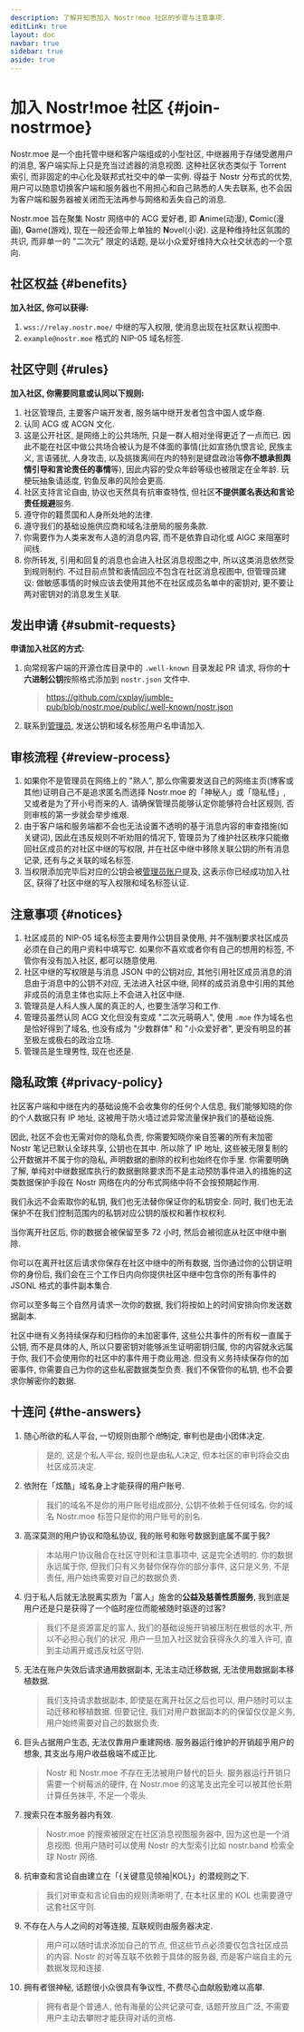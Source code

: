 ```yaml
---
description: 了解并知悉加入 Nostr!moe 社区的步骤与注意事项.
editLink: true
layout: doc
navbar: true
sidebar: true
aside: true
---
```


# 加入 Nostr!moe 社区 {#join-nostrmoe}

Nostr.moe 是一个由托管中继和客户端组成的小型社区, 中继器用于存储受邀用户的消息, 客户端实际上只是充当过滤器的消息视图. 这种社区状态类似于 Torrent 索引, 而非固定的中心化及联邦式社交中的单一实例. 得益于 Nostr 分布式的优势, 用户可以随意切换客户端和服务器也不用担心和自己熟悉的人失去联系, 也不会因为客户端和服务器被关闭而无法再参与网络和丢失自己的消息.

Nostr.moe 旨在聚集 Nostr 网络中的 ACG 爱好者, 即 **A**nime(动漫), **C**omic(漫画), **G**ame(游戏), 现在一般还会带上单独的 **N**ovel(小说). 这是种维持社区氛围的共识, 而非单一的 "二次元" 限定的话题, 是以小众爱好维持大众社交状态的一个意向.

## 社区权益 {#benefits}

**加入社区, 你可以获得:**

1. `wss://relay.nostr.moe/` 中继的写入权限, 使消息出现在社区默认视图中.
2. `example@nostr.moe` 格式的 NIP-05 域名标签.

## 社区守则 {#rules}

**加入社区, 你需要同意或认同以下规则:**

1. 社区管理员, 主要客户端开发者, 服务端中继开发者包含中国人或华裔.
2. 认同 ACG 或 ACGN 文化.
3. 这是公开社区, 是网络上的公共场所, 只是一群人相对坐得更近了一点而已. 因此不能在社区中做公共场合被认为是不体面的事情(比如宣扬仇恨言论, 民族主义, 言语骚扰, 人身攻击, 以及挑拨离间在内的特别是键盘政治等**你不想承担舆情引导和言论责任的事情**等), 因此内容的受众年龄等级也被限定在全年龄. 玩梗玩抽象请适度, 钓鱼反串的风险会更高.
4. 社区支持言论自由, 协议也天然具有抗审查特性, 但社区**不提供匿名表达和言论责任规避**服务.
5. 遵守你的籍贯国和人身所处地的法律.
6. 遵守我们的基础设施供应商和域名注册局的服务条款.
7. 你需要作为人类来发布人造的消息内容, 而不是依靠自动化或 AIGC 来阻塞时间线.
8. 你所转发, 引用和回复的消息也会进入社区消息视图之中, 所以这类消息依然受到规则制约. 不过目前点赞和表情回应不包含在社区消息视图中, 但管理员建议: 做敏感事情的时候应该去使用其他不在社区成员名单中的密钥对, 更不要让两对密钥对的消息发生关联.

## 发出申请 {#submit-requests}

**申请加入社区的方式:**

1. 向常规客户端的开源仓库目录中的 `.well-known` 目录发起 PR 请求, 将你的**十六进制公钥**按照格式添加到 `nostr.json` 文件中.

   > <https://github.com/cxplay/jumble-pub/blob/nostr.moe/public/.well-known/nostr.json>

2. 联系到[管理员](https://cx.ms/), 发送公钥和域名标签用户名申请加入.

## 审核流程 {#review-process}

1. 如果你不是管理员在网络上的 "熟人", 那么你需要发送自己的网络主页(博客或其他)证明自己不是追求匿名而选择 Nostr.moe 的「神秘人」或「隐私怪」, 又或者是为了开小号而来的人. 请确保管理员能够认定你能够符合社区规则, 否则审核的第一步就会举步维艰.
2. 由于客户端和服务端都不会也无法设置不透明的基于消息内容的审查措施(如关键词), 因此在违反规则不听劝阻的情况下, 管理员为了维护社区秩序只能撤回社区成员的对社区中继的写权限, 并在社区中继中移除关联公钥的所有消息记录, 还有与之关联的域名标签.
3. 当权限添加完毕后对应的公钥会被[管理员账户](https://nostr.moe/users/npub1jl40evdcgwx4d54rxzwxltcg4esmucv2vhy8k63f24y75ae6c2wsdmuk5w)提及, 这表示你已经成功加入社区, 获得了社区中继的写入权限和域名标签认证.

## 注意事项 {#notices}

1. 社区成员的 NIP-05 域名标签主要用作公钥目录使用, 并不强制要求社区成员必须在自己的用户资料中填写它. 如果你不喜欢或者你有自己的想用的标签, 不管你有没有加入社区, 都可以随意使用.
2. 社区中继的写权限是与消息 JSON 中的公钥对应, 其他引用社区成员消息的消息由于消息中的公钥不对应, 无法进入社区中继, 同样的成员消息中引用的其他非成员的消息主体也实际上不会进入社区中继.
3. 管理员是人科人族人属的真正的人, 也要生活学习和工作.
4. 管理员虽然认同 ACG 文化但没有变成 "二次元萌萌人", 使用 `.moe` 作为域名也是恰好得到了域名, 也没有成为 "少数群体" 和 "小众爱好者", 更没有明显的甚至极左或极右的政治立场.
5. 管理员是生理男性, 现在也还是.

## 隐私政策 {#privacy-policy}

社区客户端和中继在内的基础设施不会收集你的任何个人信息, 我们能够知晓的你的个人数据只有 IP 地址, 这被用于防火墙过滤异常流量保护我们的基础设施.

因此, 社区不会也无需对你的隐私负责, 你需要知晓你亲自签署的所有未加密 Nostr 笔记已默认全球共享, 公钥也在其中. 所以除了 IP 地址, 这些被无限复制的公开数据并不属于你的隐私, 声明数据的删除的权利也始终在你手里. 你需要明确了解, 单纯对中继数据库执行的数据删除要求而不是主动预防事件进入的措施的这类数据保护手段在 Nostr 网络在内的分布式网络中将不会按预期起作用.

我们永远不会索取你的私钥, 我们也无法替你保证你的私钥安全. 同时, 我们也无法保护不在我们控制范围内的私钥对应公钥的版权和著作权权利.

当你离开社区后, 你的数据会被保留至多 72 小时, 然后会被彻底从社区中继中删除.

你可以在离开社区后请求你保存在社区中继中的所有数据, 当你通过你的公钥证明你的身份后, 我们会在三个工作日内向你提供社区中继中包含你的所有事件的 JSONL 格式的事件副本集合.

你可以至多每三个自然月请求一次你的数据, 我们将按如上的时间安排向你发送数据副本.

社区中继有义务持续保存和归档你的未加密事件, 这些公共事件的所有权一直属于公钥, 而不是具体的人, 所以只要密钥对能够派生证明密钥归属, 你的内容就永远属于你, 我们不会使用你的社区中的事件用于商业用途. 但没有义务持续保存你的加密事件, 你需要自己为你的这些私密数据类型负责. 我们不保管你的私钥, 也不会要求你解密你的数据.

## 十连问 {#the-answers}

1. 随心所欲的私人平台, 一切规则由那个*他*制定, 审判也是由小团体决定.
   > 是的, 这是个私人平台, 规则也是由私人决定, 但本社区的审判将会交由社区成员决定.
2. 依附在「炫酷」域名身上才能获得的用户账号.
   > 我们的域名不是你的用户账号组成部分, 公钥不依赖于任何域名. 你的域名 Nostr.moe 标签只是你的用户账号的别名.
3. 高深莫测的用户协议和隐私协议, 我的账号和账号数据到底属不属于我?
   > 本站用户协议融合在社区守则和注意事项中, 这是完全透明的. 你的数据永远属于你, 但我们只有义务替你保存你的部分事件, 这只是义务, 不是责任, 用户始终需要对自己的数据负责.
4. 归于私人后就无法脱离实质为「富人」施舍的**公益及慈善性质服务**, 我到底是用户还是只是获得了一个临时座位而能被随时驱逐的过客?
   > 我们不是资源富足的富人, 我们的基础设施开销被压制在极低的水平, 所以不必担心我们的状况. 用户一旦加入社区就会获得永久的准入许可, 直到主动离开或违反社区守则.
5. 无法在账户失效后请求通用数据副本, 无法主动迁移数据, 无法使用数据副本移植数据.
   > 我们支持请求数据副本, 即使是在离开社区之后也可以, 用户随时可以主动迁移和移植数据. 但要记住, 我们对用户数据副本的的保留仅仅是义务, 用户始终需要对自己的数据负责.
6. 巨头占据用户生态, 无法仅靠用户重建网络. 服务器运行维护的开销超乎用户的想象, 其支出与用户收益极端不成正比.
   > Nostr 和 Nostr.moe 不存在无法被用户替代的巨头. 服务器运行开销只需要一个树莓派的硬件, 在 Nostr.moe 的这笔支出完全可以被其他长期计算任务抹平, 不足一个零头.
7. 搜索只在本服务器内有效.
   > Nostr.moe 的搜索被限定在社区消息视图服务器中, 因为这也是一个消息视图. 但用户随时可以使用 Nostr 的大型索引比如 nostr.band 检索全球 Nostr 网络.
8. 抗审查和言论自由建立在「{关键意见领袖|KOL}」的潜规则之下.
   > 我们对审查和言论自由的规则清晰明了, 在本社区里的 KOL 也需要遵守这套社区守则.
9. 不存在人与人之间的对等连接, 互联规则由服务器决定.
    > 用户可以随时请求添加自己的节点, 但这些节点必须要仅包含社区成员的内容. Nostr 的对等互联不依赖于具体的服务器, 而是客户端自主的元数据发现和连接.
10. 拥有者很神秘, 话题很小众很具有争议性, 不费尽心血献殷勤难以高攀.
    > 拥有者是个普通人, 他有海量的公共记录可查, 话题开放且广泛, 不需要用户主动去攀附才能获得对话的资格.

